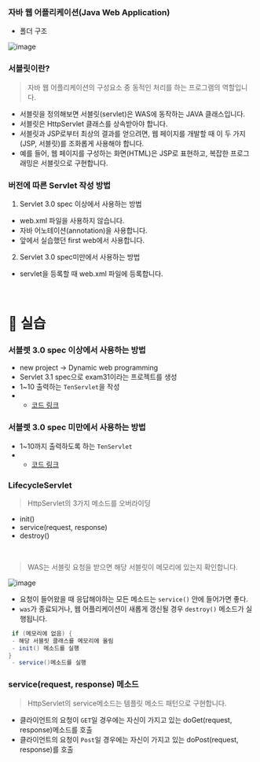 ### 자바 웹 어플리케이션(Java Web Application)
* 폴더 구조

![image](https://cphinf.pstatic.net/mooc/20180124_133/15167752967943AqfC_PNG/1_5_1_____.png)

### 서블릿이란?
  > 자바 웹 어플리케이션의 구성요소 중 동적인 처리를 하는 프로그램의 역할입니다.
* 서블릿을 정의해보면 서블릿(servlet)은 WAS에 동작하는 JAVA 클래스입니다. 
* 서블릿은 HttpServlet 클래스를 상속받아야 합니다.
* 서블릿과 JSP로부터 최상의 결과를 얻으려면, 웹 페이지를 개발할 때 이 두 가지(JSP, 서블릿)를 조화롭게 사용해야 합니다.
* 예를 들어, 웹 페이지를 구성하는 화면(HTML)은 JSP로 표현하고, 복잡한 프로그래밍은 서블릿으로 구현합니다.

### 버전에 따른 Servlet 작성 방법

1. Servlet 3.0 spec 이상에서 사용하는 방법
- web.xml 파일을 사용하지 않습니다.
- 자바 어노테이션(annotation)을 사용합니다.
- 앞에서 실습했던 first web에서 사용합니다.

2. Servlet 3.0 spec미만에서 사용하는 방법
- servlet을 등록할 때 web.xml 파일에 등록합니다.

<br>

📢 실습
===
### 서블렛 3.0 spec 이상에서 사용하는 방법
- new project → Dynamic web programming
- Servlet 3.1 spec으로 exam31이라는 프로젝트를 생성
- 1~10 출력하는 `TenServlet`을 작성
- - [코드 링크](https://github.com/LAH1203/Study_JavaSpring/blob/main/lasilla20CHAMI/2-Backend%20programming/2-Code/TenServlet.java)

### 서블렛 3.0 spec 미만에서 사용하는 방법
- 1~10까지 출력하도록 하는 `TenServlet`
- - [코드 링크](https://github.com/LAH1203/Study_JavaSpring/blob/main/lasilla20CHAMI/2-Backend%20programming/2-Code/Web.xml)

### LifecycleServlet
> HttpServlet의 3가지 메소드를 오버라이딩
* init()
* service(request, response)
* destroy()

<br>

> WAS는 서블릿 요청을 받으면 해당 서블릿이 메모리에 있는지 확인합니다.

![image](https://user-images.githubusercontent.com/22065527/113566649-1475ac80-9648-11eb-980a-44de2b9fce93.png)
- 요청이 들어왔을 때 응답해야하는 모든 메소드는 `service()` 안에 들어가면 좋다.
- `was`가 종료되거나, 웹 어플리케이션이 새롭게 갱신될 경우 `destroy()` 메소드가 실행됩니다.

```java
 if (메모리에 없음) {
 - 해당 서블릿 클래스를 메모리에 올림
 - init() 메소드를 실행
}
 - service()메소드를 실행
```

### service(request, response) 메소드
> HttpServlet의 service메소드는 템플릿 메소드 패턴으로 구현합니다.

- 클라이언트의 요청이 `GET`일 경우에는 자신이 가지고 있는 doGet(request, response)메소드를 호출
- 클라이언트의 요청이 `Post`일 경우에는 자신이 가지고 있는 doPost(request, response)를 호출
